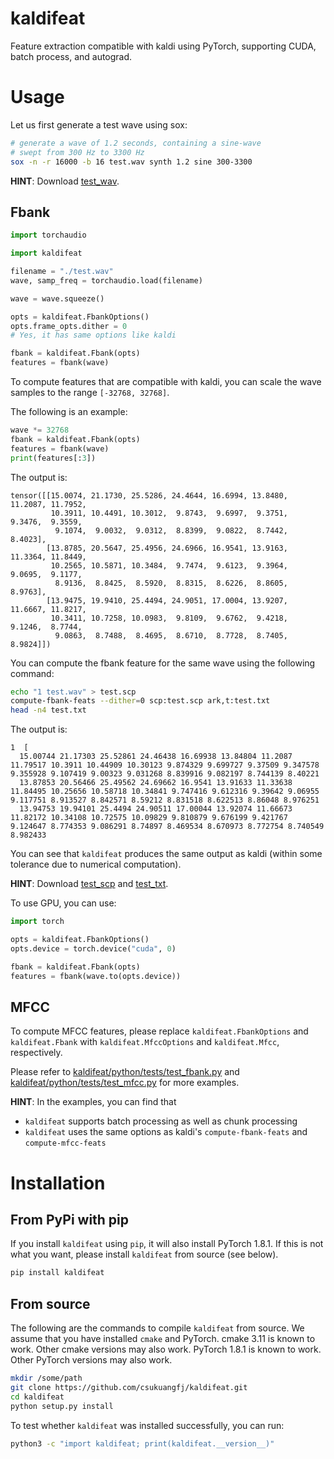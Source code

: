 # kaldifeat

Feature extraction compatible with kaldi using PyTorch, supporting
CUDA, batch process, and autograd.


# Usage

Let us first generate a test wave using sox:

```bash
# generate a wave of 1.2 seconds, containing a sine-wave
# swept from 300 Hz to 3300 Hz
sox -n -r 16000 -b 16 test.wav synth 1.2 sine 300-3300
```

**HINT**: Download [test_wav][test_wav].

[test_wav]: kaldifeat/python/tests/test_data/test.wav

## Fbank

```python
import torchaudio

import kaldifeat

filename = "./test.wav"
wave, samp_freq = torchaudio.load(filename)

wave = wave.squeeze()

opts = kaldifeat.FbankOptions()
opts.frame_opts.dither = 0
# Yes, it has same options like kaldi

fbank = kaldifeat.Fbank(opts)
features = fbank(wave)
```

To compute features that are compatible with kaldi, you can scale
the wave samples to the range `[-32768, 32768]`.

The following is an example:

```python
wave *= 32768
fbank = kaldifeat.Fbank(opts)
features = fbank(wave)
print(features[:3])
```

The output is:

```
tensor([[15.0074, 21.1730, 25.5286, 24.4644, 16.6994, 13.8480, 11.2087, 11.7952,
         10.3911, 10.4491, 10.3012,  9.8743,  9.6997,  9.3751,  9.3476,  9.3559,
          9.1074,  9.0032,  9.0312,  8.8399,  9.0822,  8.7442,  8.4023],
        [13.8785, 20.5647, 25.4956, 24.6966, 16.9541, 13.9163, 11.3364, 11.8449,
         10.2565, 10.5871, 10.3484,  9.7474,  9.6123,  9.3964,  9.0695,  9.1177,
          8.9136,  8.8425,  8.5920,  8.8315,  8.6226,  8.8605,  8.9763],
        [13.9475, 19.9410, 25.4494, 24.9051, 17.0004, 13.9207, 11.6667, 11.8217,
         10.3411, 10.7258, 10.0983,  9.8109,  9.6762,  9.4218,  9.1246,  8.7744,
          9.0863,  8.7488,  8.4695,  8.6710,  8.7728,  8.7405,  8.9824]])
```

You can compute the fbank feature for the same wave using the following command:

```bash
echo "1 test.wav" > test.scp
compute-fbank-feats --dither=0 scp:test.scp ark,t:test.txt
head -n4 test.txt
```

The output is:

```
1  [
  15.00744 21.17303 25.52861 24.46438 16.69938 13.84804 11.2087 11.79517 10.3911 10.44909 10.30123 9.874329 9.699727 9.37509 9.347578 9.355928 9.107419 9.00323 9.031268 8.839916 9.082197 8.744139 8.40221
  13.87853 20.56466 25.49562 24.69662 16.9541 13.91633 11.33638 11.84495 10.25656 10.58718 10.34841 9.747416 9.612316 9.39642 9.06955 9.117751 8.913527 8.842571 8.59212 8.831518 8.622513 8.86048 8.976251
  13.94753 19.94101 25.4494 24.90511 17.00044 13.92074 11.66673 11.82172 10.34108 10.72575 10.09829 9.810879 9.676199 9.421767 9.124647 8.774353 9.086291 8.74897 8.469534 8.670973 8.772754 8.740549 8.982433
```

You can see that ``kaldifeat`` produces the same output as kaldi (within some tolerance due to numerical computation).


**HINT**: Download [test_scp][test_scp] and [test_txt][test_txt].

[test_scp]: kaldifeat/python/tests/test_data/test.scp
[test_txt]: kaldifeat/python/tests/test_data/test.txt


To use GPU, you can use:

```python
import torch

opts = kaldifeat.FbankOptions()
opts.device = torch.device("cuda", 0)

fbank = kaldifeat.Fbank(opts)
features = fbank(wave.to(opts.device))
```

## MFCC

To compute MFCC features, please replace `kaldifeat.FbankOptions` and `kaldifeat.Fbank`
with `kaldifeat.MfccOptions` and `kaldifeat.Mfcc`, respectively.

Please refer to [kaldifeat/python/tests/test_fbank.py](kaldifeat/python/tests/test_fbank.py)
and [kaldifeat/python/tests/test_mfcc.py](kaldifeat/python/tests/test_mfcc.py)
for more examples.

**HINT**: In the examples, you can find that

- ``kaldifeat`` supports batch processing as well as chunk processing
- ``kaldifeat`` uses the same options as kaldi's `compute-fbank-feats` and `compute-mfcc-feats`

# Installation

## From PyPi with pip

If you install `kaldifeat` using `pip`, it will also install
PyTorch 1.8.1. If this is not what you want, please install `kaldifeat`
from source (see below).

```bash
pip install kaldifeat
```

## From source

The following are the commands to compile `kaldifeat` from source.
We assume that you have installed `cmake` and PyTorch.
cmake 3.11 is known to work. Other cmake versions may also work.
PyTorch 1.8.1 is known to work. Other PyTorch versions may also work.

```bash
mkdir /some/path
git clone https://github.com/csukuangfj/kaldifeat.git
cd kaldifeat
python setup.py install
```

To test whether `kaldifeat` was installed successfully, you can run:
```bash
python3 -c "import kaldifeat; print(kaldifeat.__version__)"
```
